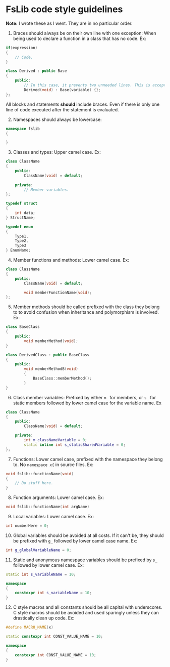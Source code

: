 # FsLib code style guidelines
**Note:** I wrote these as I went. They are in no particular order.

1. Braces should always be on their own line with one exception: When being used to declare a function in a class that has no code. Ex:
```cpp
if(expression)
{
    // Code.
}

class Derived : public Base
{
    public:
        // In this case, it prevents two unneeded lines. This is acceptable and more readable.
        Derived(void) : Base(variable) {};
};
```

All blocks and statements **should** include braces. Even if there is only one line of code executed after the statement is evaluated.

2. Namespaces should always be lowercase:
```cpp
namespace fslib
{

}
```

3. Classes and types: Upper camel case. Ex:
```cpp
class ClassName
{
    public:
        ClassName(void) = default;
    
    private:
        // Member variables.
};

typedef struct
{
    int data;
} StructName;

typedef enum
{
    Type1,
    Type2,
    Type3
} EnumName;
```
4. Member functions and methods: Lower camel case. Ex:
```cpp
class ClassName
{
    public:
        ClassName(void) = default;

        void memberFunctionName(void);
};
```

5. Member methods should be called prefixed with the class they belong to to avoid confusion when inheritance and polymorphism is involved. Ex:
```cpp
class BaseClass
{
    public:
        void memberMethod(void);
}

class DerivedClass : public BaseClass
{
    public:
        void memberMethodB(void)
        {
            BaseClass::memberMethod();
        }
}
```

6. Class member variables: Prefixed by either `m_` for members, or `s_` for static members followed by lower camel case for the variable name. Ex
```cpp
class ClassName
{
    public:
        ClassName(void) = default;

    private:
        int m_classNameVariable = 0;
        static inline int s_staticSharedVariable = 0;
};
```

7. Functions: Lower camel case, prefixed with the namespace they belong to. No `namespace x{` in source files. Ex:
```cpp
void fslib::functionName(void)
{
    // Do stuff here.
}
```

8. Function arguments: Lower camel case. Ex:
```cpp
void fslib::functionName(int argName)
```

9. Local variables: Lower camel case. Ex:
```cpp
int numberHere = 0;
```

10. Global variables should be avoided at all costs. If it can't be, they should be prefixed with `g_` followed by lower camel case name. Ex:
```cpp
int g_globalVariableName = 0;
```
11. Static and anonymous namespace variables should be prefixed by `s_` followed by lower camel case. Ex:
```cpp
static int s_variableName = 10;

namespace
{
    constexpr int s_variableName = 10;
}
```
12. C style macros and all constants should be all capital with underscores. C style macros should be avoided and used sparingly unless they can drastically clean up code. Ex:
```cpp
#define MACRO_NAME(x)

static constexpr int CONST_VALUE_NAME = 10;

namespace
{
    constexpr int CONST_VALUE_NAME = 10;
}
```
